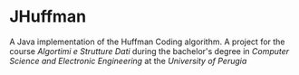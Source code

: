 # JHuffman
A Java implementation of the Huffman Coding algorithm.
A project for the course *Algortimi e Strutture Dati* during the bachelor's degree in *Computer Science and Electronic Engineering* at the *University of Perugia*
